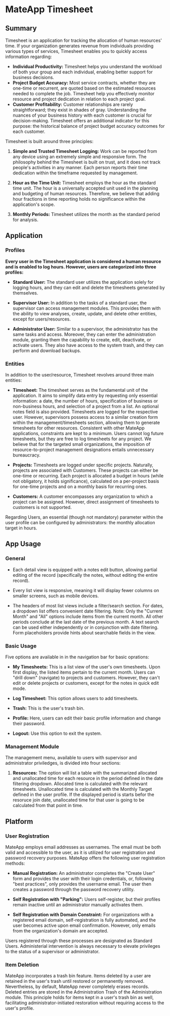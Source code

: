 # MateApp Timesheet #

## Summary ##

Timesheet is an application for tracking the allocation of human resources' time. If your organization generates revenue from individuals providing various types of services, Timesheet enables you to quickly access information regarding:

- __Individual Productivity:__ Timesheet helps you understand the workload of both your group and each individual, enabling better support for business decisions.
- __Project Budget Accuracy:__ Most service contracts, whether they are one-time or recurrent, are quoted based on the estimated resources needed to complete the job. Timesheet help you effectively monitor resource and project dedication in relation to each project goal.
- __Customer Profitability:__ Customer relationships are rarely straightforward; they exist in shades of gray. Understanding the nuances of your business history with each customer is crucial for decision-making. Timesheet offers an additional indicator for this purpose: the historical balance of project budget accuracy outcomes for each customer.

Timesheet is built around three principles:

1. __Simple and Trusted Timesheet Logging:__ Work can be reported from any device using an extremely simple and responsive form. The philosophy behind the Timesheet is built on trust, and it does not track people's activities in any manner. Each person reports their time dedication within the timeframe requested by management.

2. __Hour as the Time Unit:__ Timesheet employs the hour as the standard time unit. The hour is a universally accepted unit used in the planning and budgeting of human resources. Therefore, we believe that adding hour fractions in time reporting holds no significance within the application's scope.

3. __Monthly Periods:__ Timesheet utilizes the month as the standard period for analysis.

## Application ##

### Profiles ###

**Every user in the Timesheet application is considered a human resource and is enabled to log hours. However, users are categorized into three profiles:**

- **Standard User:** The standard user utilizes the application solely for logging hours, and they can edit and delete the timesheets generated by themselves.

- **Supervisor User:** In addition to the tasks of a standard user, the supervisor can access management modules. This provides them with the ability to view analyses, create, update, and delete other entities, except for users/resources.

- **Administrator User:** Similar to a supervisor, the administrator has the same tasks and access. Moreover, they can enter the administration module, granting them the capability to create, edit, deactivate, or activate users. They also have access to the system trash, and they can perform and download backups.

### Entities ###

In addition to the user/resource, Timesheet revolves around three main entities:

- **Timesheet:** The timesheet serves as the fundamental unit of the application. It aims to simplify data entry by requesting only essential information: a date, the number of hours, specification of business or non-business hours, and selection of a project from a list. An optional notes field is also provided. Timesheets are logged for the respective user. However, supervisors possess access to a similar creation form within the management/timesheets section, allowing them to generate timesheets for other resources. Consistent with other MateApp applications, constraints are kept to a minimum. Users cannot log future timesheets, but they are free to log timesheets for any project. We believe that for the targeted small organizations, the imposition of resource-to-project management designations entails unnecessary bureaucracy.

- **Projects:** Timesheets are logged under specific projects. Naturally, projects are associated with Customers. These projects can either be one-time or recurring. Each project is allocated a budget in hours (while not obligatory, it holds significance), calculated on a per-project basis for one-time projects and on a monthly basis for recurring ones.

- **Customers:** A customer encompasses any organization to which a project can be assigned. However, direct assignment of timesheets to customers is not supported.

Regarding Users, an essential (though not mandatory) parameter within the user profile can be configured by administrators: the monthly allocation target in hours.

## App Usage ##

### General ###

- Each detail view is equipped with a notes edit button, allowing partial editing of the record (specifically the notes, without editing the entire record).

- Every list view is responsive, meaning it will display fewer columns on smaller screens, such as mobile devices.

- The headers of most list views include a filter/search section. For dates, a dropdown list offers convenient date filtering. Note: Only the "Current Month" and "All" options include items from the current month. All other periods conclude at the last date of the previous month. A text search can be used either independently or in conjunction with date filtering. Form placeholders provide hints about searchable fields in the view.

### Basic Usage ###

Five options are available in in the navigation bar for basic oprations:

- **My Timesheets:** This is a list view of the user's own timesheets. Upon first display, the listed items pertain to the current month. Users can "drill down" (navigate) to projects and customers. However, they can't edit or delete projects or customers, except for the notes in quick edit mode.

- **Log Timesheet:** This option allows users to add timesheets.

- **Trash:** This is the user's trash bin.

- **Profile:** Here, users can edit their basic profile information and change their password.

- **Logout:** Use this option to exit the system.

### Management Module ###

The management menu, available to users with supervisor and administrator priviledges, is divided into frour sections:

1. **Resources:** The option will list a table with the summarized allocated and unallocated time for each resource in the period defined in the date filtering dropdown. Allocated time is calculated with the relevant timesheets. Unallocated time is calculated with the Monthly Target defined in the user profile. If the displayed period is starts befor the resoruce join date, unallocated time for that user is going to be calculated from that point in time.

## Platform ##

### User Registration ###

MateApp employs email addresses as usernames. The email must be both valid and accessible to the user, as it is utilized for user registration and password recovery purposes. MateApp offers the following user registration methods:

- **Manual Registration:** An administrator completes the "Create User" form and provides the user with their login credentials, or, following "best practices", only provides the username email. The user then creates a password through the password recovery utility.

- **Self Registration with "Parking":** Users self-register, but their profiles remain inactive until an administrator manually activates them.

- **Self Registration with Domain Constraint:** For organizations with a registered email domain, self-registration is fully automated, and the user becomes active upon email confirmation. However, only emails from the organization's domain are accepted.

Users registered through these processes are designated as Standard Users. Administerial intervention is always necessary to elevate privileges to the status of a supervisor or administrator.

### Item Deletion ###

MateApp incorporates a trash bin feature. Items deleted by a user are retained in the user's trash until restored or permanently removed. Nevertheless, by default, MateApp never completely erases records. Deleted entries are stored in the Administration Trash of the Administration module. This principle holds for items kept in a user's trash bin as well, facilitating administrator-initiated restoration without requiring access to the user's profile.
